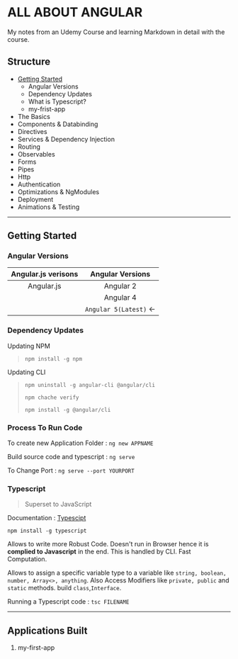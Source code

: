 # ALL ABOUT ANGULAR

My notes from an Udemy Course and learning Markdown in detail with the course.

## Structure

- [Getting Started](#getting-started)
  - Angular Versions
  - Dependency Updates
  - What is Typescript?
  - my-frist-app
- The Basics
- Components & Databinding
- Directives
- Services & Dependency Injection
- Routing
- Observables
- Forms
- Pipes
- Http
- Authentication
- Optimizations & NgModules
- Deployment
- Animations & Testing

---

## Getting Started

### Angular Versions

|  Angular.js verisons  |      Angular Versions       |
| :-------------------: | :-------------------------: |
|  Angular.js           |  Angular 2                  |
|                       |  Angular 4                  |
|                       |  `Angular 5(Latest)` &larr; |

### Dependency Updates

Updating NPM

> `npm install -g npm`

Updating CLI

> `npm uninstall -g angular-cli @angular/cli`
>
> `npm chache verify`
>
> `npm install -g @angular/cli`

### Process To Run Code

To create new Application Folder : `ng new APPNAME`

Build source code and typescript : `ng serve`

To Change Port : `ng serve --port YOURPORT`

### Typescript

> Superset to JavaScript

Documentation : [Typescipt](http://www.typescriptlang.org/Handbook)

`npm install -g typescript`

Allows to write more Robust Code.
Doesn't run in Browser hence it is **complied to Javascript** in the end. This is handled by CLI.
Fast Computation.

Allows to assign a specific variable type to a variable like `string, boolean, number, Array<>, anything`. Also Access Modifiers like `private, public` and `static` methods. build `class`,`Interface`.

Running a Typescript code : `tsc FILENAME`

---

## Applications Built

1. my-first-app
